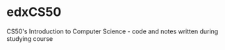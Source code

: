 # edxCS50
CS50's Introduction to Computer Science - code and notes written during studying course 

